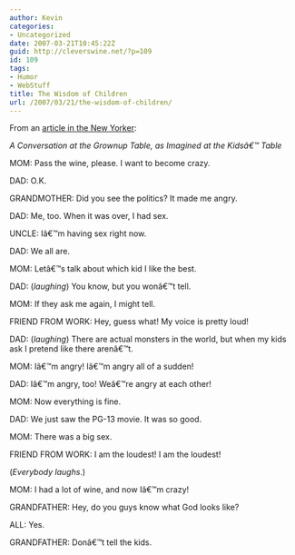 ```yaml
---
author: Kevin
categories:
- Uncategorized
date: 2007-03-21T10:45:22Z
guid: http://cleverswine.net/?p=109
id: 109
tags:
- Humor
- WebStuff
title: The Wisdom of Children
url: /2007/03/21/the-wisdom-of-children/
---
```


From an [article in the New Yorker](http://www.newyorker.com/humor/2007/03/26/070326sh_shouts_rich):

_A Conversation at the Grownup Table, as Imagined at the Kidsâ€™ Table_

MOM: Pass the wine, please. I want to become crazy.
  
DAD: O.K.
  
GRANDMOTHER: Did you see the politics? It made me angry.

DAD: Me, too. When it was over, I had sex.
  
UNCLE: Iâ€™m having sex right now.
  
DAD: We all are.
  
MOM: Letâ€™s talk about which kid I like the best.
  
DAD: (_laughing_) You know, but you wonâ€™t tell.

MOM: If they ask me again, I might tell.
  
FRIEND FROM WORK: Hey, guess what! My voice is pretty loud!
  
DAD: (_laughing_) There are actual monsters in the world, but when my kids ask I pretend like there arenâ€™t.

MOM: Iâ€™m angry! Iâ€™m angry all of a sudden!
  
DAD: Iâ€™m angry, too! Weâ€™re angry at each other!
  
MOM: Now everything is fine.
  
DAD: We just saw the PG-13 movie. It was so good.
  
MOM: There was a big sex.

FRIEND FROM WORK: I am the loudest! I am the loudest!
  
(_Everybody laughs_.)
  
MOM: I had a lot of wine, and now Iâ€™m crazy!
  
GRANDFATHER: Hey, do you guys know what God looks like?

ALL: Yes.
  
GRANDFATHER: Donâ€™t tell the kids.